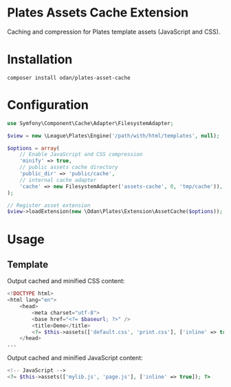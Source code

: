 # Plates Assets Cache Extension

Caching and compression for Plates template assets (JavaScript and CSS).

# Installation

```
composer install odan/plates-asset-cache
```

# Configuration

```php
use Symfony\Component\Cache\Adapter\FilesystemAdapter;

$view = new \League\Plates\Engine('/path/with/html/templates', null);

$options = array(
    // Enable JavaScript and CSS compression
    'minify' => true,
    // public assets cache directory
    'public_dir' => 'public/cache',
    // internal cache adapter
    'cache' => new FilesystemAdapter('assets-cache', 0, 'tmp/cache')),
);

// Register asset extension
$view->loadExtension(new \Odan\Plates\Extension\AssetCache($options));
```
# Usage

## Template

Output cached and minified CSS content:

```php
<!DOCTYPE html>
<html lang="en">
    <head>
        <meta charset="utf-8">
        <base href="<?= $baseurl; ?>" />
        <title>Demo</title>
        <?= $this->assets(['default.css', 'print.css'], ['inline' => true]); ?>
    </head>
...
```

Output cached and minified JavaScript content:

```php
<!-- JavaScript -->
<?= $this->assets(['mylib.js', 'page.js'], ['inline' => true]); ?>
```
